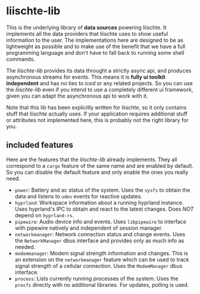# liischte-lib
This is the underlying library of **data sources** powering liischte. It implements all the data providers that liischte uses to show useful information to the user. The implementations here are designed to be as lightweight as possible and to make use of the benefit that we have a full programming language and don't have to fall back to running some shell commands.

The _liischte-lib_ provides its data throught a strictly async api, and produces asynchronous streams for events. This means it is **fully ui toolkit independent** and has no ties to _iced_ or any related projects. So you can use the _liischte-lib_ even if you intend to use a completely different ui framework, given you can adapt the asynchronous api to work with it.

Note that this lib has been explicitly written for liischte, so it only contains stuff that liischte actually uses. If your application requires additional stuff or attributes not implemented here, this is probably not the right library for you.

## included features
Here are the features that the _liischte-lib_ already implements. They all correspond to a `cargo` feature of the same name and are enabled by default. So you can disable the default feature and only enable the ones you really need.
- `power`: Battery and ac status of the system. Uses the `sysfs` to obtain the data and listens to `udev` events for reactive updates.
- `hyprland`: Workspace information about a running hyprland instance. Uses hyprland's IPC to obtain and react to the latest changes. Does _NOT_ depend on `hyprland-rs`.
- `pipewire`: Audio device info and events. Uses `libpipewire` to interface with pipewire natively and independent of session manager.
- `networkmanager`: Network connection status and change events. Uses the `NetworkManager` dbus interface and provides only as much info as needed.
- `modemmanager`: Modem signal strength information and changes. This is an extension on the `networkmanager` feature which can be used to track signal strength of a cellular connection. Uses the `ModemManager` dbus interface.
- `process`: Lists currently running processes of the system. Uses the `procfs` directly with no additional libraries. For updates, polling is used.
